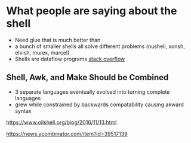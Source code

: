 # What people are saying about the shell
* Need glue that is much better than
* a bunch of smaller shells all solve different problems (nushell, xonsh, elvish, murex, marcel)
* Shells are dataflow programs [stack overflow](https://stackoverflow.com/questions/3637668/why-are-scripting-languages-e-g-perl-python-and-ruby-not-suitable-as-shell/3640403#3640403)

## Shell, Awk, and Make Should be Combined
* 3 separate languages eventually evolved into turning complete languages
* grew while constrained by backwards compatability causing akward syntax

https://www.oilshell.org/blog/2016/11/13.html

https://news.ycombinator.com/item?id=39517139

## 
